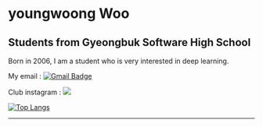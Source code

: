 youngwoong Woo
============
## Students from Gyeongbuk Software High School

Born in 2006, I am a student who is very interested in deep learning.


  My email :  [![Gmail Badge](https://img.shields.io/badge/Gmail-d14836?style=flat-square&logo=Gmail&logoColor=white&link=mailto:uyeongung06@gmail.com)](mailto:uyeongung06@gmail.com)
	

  Club instagram : <a href="https://www.instagram.com/gbsw_learning_mc"><img src="https://img.shields.io/badge/Instagram-%23E4405F.svg?style=for-the-badge&logo=Instagram&logoColor=white&link=https://www.instagram.com/gbsw_learning_mc"/></a>


[![Top Langs](https://github-readme-stats.vercel.app/api/top-langs/?username=wooyoungwoong-AI&layout=compact)](https://github.com/wooyoungwoong-AI/github-readme-stats)
***
